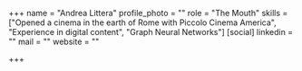 +++
name = "Andrea Littera"
profile_photo = ""
role = "The Mouth"
skills = ["Opened a cinema in the earth of Rome with Piccolo Cinema America", "Experience in digital content", "Graph Neural Networks"]
[social]
linkedin = ""
mail = ""
website = ""

+++
